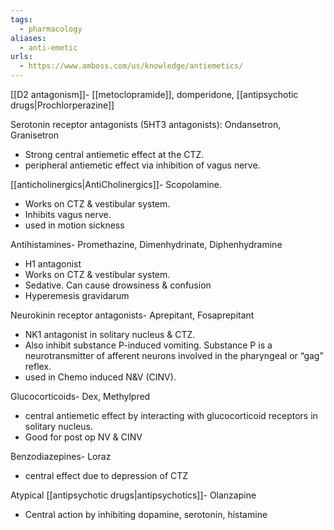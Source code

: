 ```yaml
---
tags:
  - pharmacology
aliases:
  - anti-emetic
urls:
  - https://www.amboss.com/us/knowledge/antiemetics/
---
```

[[D2 antagonism]]- [[metoclopramide]], domperidone, [[antipsychotic drugs|Prochlorperazine]] 

Serotonin receptor antagonists (5HT3 antagonists): Ondansetron, Granisetron
- Strong central antiemetic effect at the CTZ. 
- peripheral antiemetic effect via inhibition of vagus nerve.

[[anticholinergics|AntiCholinergics]]- Scopolamine.
- Works on CTZ & vestibular system. 
- Inhibits vagus nerve. 
- used in motion sickness

Antihistamines- Promethazine, Dimenhydrinate, Diphenhydramine
- H1 antagonist
- Works on CTZ & vestibular system. 
- Sedative. Can cause drowsiness & confusion
- Hyperemesis gravidarum

Neurokinin receptor antagonists- Aprepitant, Fosaprepitant
- NK1 antagonist in solitary nucleus & CTZ. 
- Also inhibit substance P-induced vomiting. Substance P is a neurotransmitter of afferent neurons involved in the pharyngeal or “gag” reflex.
- used in Chemo induced N&V (CINV). 

Glucocorticoids- Dex, Methylpred
- central antiemetic effect by interacting with glucocorticoid receptors in solitary nucleus. 
- Good for post op NV & CINV

Benzodiazepines- Loraz
- central effect due to depression of CTZ

Atypical [[antipsychotic drugs|antipsychotics]]- Olanzapine
- Central action by inhibiting dopamine, serotonin, histamine